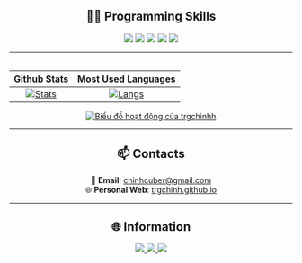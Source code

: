 <!--<h1 align="center">
<b>👋 HI</b>
<b>, I AM A CODER ABOUT TELEGRAM BOT</b><br>  
</h1>-->

<!--<h3 align="center">
  - 🔭 Mình là coder về <b>bot telegram</b><br>  
  - 🌱 Lĩnh vực thích nghiên cứu: <b>bot crypto về các sàn giao dịch</b><br>  
  - 💬 Mình hay code: <b>Python, Telebot, C++, APIs, ...</b><br>  
</h3>-->

<!--<div align="center">
  <image src="https://github.com/alexcao194/alexcao194/blob/master/cat.gif">  Nguồn gif cat từ anh Alexcao194
</div>-->
<!--<p align="left">
  <img src="https://komarev.com/ghpvc/?username=trgchinhh&label=Views&color=blue&style=flat-square" width = 70 alt="trgchinhh" />
</p>-->

<h2 align = "center">🧑‍💻 Programming Skills</h2>
<p align="center">
  <img src="https://img.shields.io/badge/-Python-333?style=for-the-badge&logo=python&logoColor=yellow"/>
  <img src="https://img.shields.io/badge/-C++-333?style=for-the-badge&logo=c%2B%2B&logoColor=blue"/>
  <img src="https://img.shields.io/badge/-Telegram Bot-333?style=for-the-badge&logo=telegram&logoColor=white"/>
  <img src="https://img.shields.io/badge/-APIs-333?style=for-the-badge&logo=linux"/>
  <img src="https://img.shields.io/badge/-CMD-333?style=for-the-badge&logo=windows-terminal&logoColor=white"/>
</p>

---

<div align="center">
<table>

| Github Stats | Most Used Languages |
|:-:|:-:|
| [![Stats](https://github-readme-stats.vercel.app/api?username=trgchinhh&show_icons=true&theme=radical&hide=issues,contribs&cache_seconds=3600)](https://github.com/trgchinhh) | [![Langs](https://github-readme-stats.vercel.app/api/top-langs/?username=trgchinhh&layout=compact&theme=radical)](https://github.com/trgchinhh) |

</table>
</div>

<p align="center">
  <a href="https://github.com/trgchinhh">
    <img src="https://fabianocouto-activity-graph.vercel.app/graph/?username=trgchinhh&theme=react-dark" alt="Biểu đồ hoạt động của trgchinhh">
  </a>
</p>

---

<h2 align="center">📫 Contacts</h2>
<p align="center">
  📧 <b>Email</b>: <a href="https://mail.google.com/mail/?view=cm&fs=1&to=chinhcuber@gmail.com" target="_blank" rel="noopener noreferrer">chinhcuber@gmail.com</a><br>
  🌐 <b>Personal Web</b>: <a href="https://trgchinhh.github.io/web/" target="_blank" rel="noopener noreferrer">trgchinh.github.io</a>
</p>

---

<h2 align = "center">🌐 Information</h2>
<p align="center">
  <a href="https://github.com/trgchinhh" target="_blank">
    <img src="https://img.shields.io/badge/GitHub-100000?style=for-the-badge&logo=github&logoColor=white" />
  </a>
  <a href="https://t.me/trgchinhh" target="_blank">
    <img src="https://img.shields.io/badge/Telegram-2CA5E0?style=for-the-badge&logo=telegram&logoColor=white" />
  </a>
  <a href="https://facebook.com/trgchinhh" target="_blank">
    <img src="https://img.shields.io/badge/Facebook-1877F2?style=for-the-badge&logo=facebook&logoColor=white" />
  </a>
</p>
